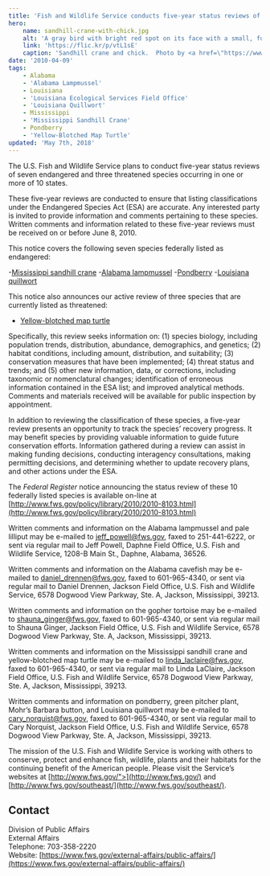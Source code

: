 ```yaml
---
title: 'Fish and Wildlife Service conducts five-year status reviews of 10 Southeastern species'
hero:
    name: sandhill-crane-with-chick.jpg
    alt: 'A gray bird with bright red spot on its face with a small, furry, beige chick.'
    link: 'https://flic.kr/p/vtL1sE'
    caption: 'Sandhill crane and chick.  Photo by <a href=\"https://www.flickr.com/photos/thebackroadphotogragher/\" target=\"_blank\">The Back Road Photographer</a>, <a href=\"https://creativecommons.org/licenses/by-nc/2.0/\" target=\"_blank\">CC BY-NC 2.0.</a>'
date: '2010-04-09'
tags:
    - Alabama
    - 'Alabama Lampmussel'
    - Louisiana
    - 'Louisiana Ecological Services Field Office'
    - 'Louisiana Quillwort'
    - Mississippi
    - 'Mississippi Sandhill Crane'
    - Pondberry
    - 'Yellow-Blotched Map Turtle'
updated: 'May 7th, 2018'
---
```


The U.S. Fish and Wildlife Service plans to conduct five-year status reviews of seven endangered and three threatened species occurring in one or more of 10 states.

These five-year reviews are conducted to ensure that listing classifications under the Endangered Species Act (ESA) are accurate. Any interested party is invited to provide information and comments pertaining to these species. Written comments and information related to these five-year reviews must be received on or before June 8, 2010.

This notice covers the following seven species federally listed as endangered:

-[Mississippi sandhill crane](https://ecos.fws.gov/ecp0/profile/speciesProfile?spcode=B04I) -[Alabama lampmussel](https://ecos.fws.gov/ecp0/profile/speciesProfile?spcode=F00A) -[Pondberry](https://ecos.fws.gov/ecp0/profile/speciesProfile?spcode=Q2CO) -[Louisiana quillwort](https://ecos.fws.gov/ecp0/profile/speciesProfile?spcode=S00T)

This notice also announces our active review of three species that are currently listed as threatened:

* [Yellow-blotched map turtle](https://ecos.fws.gov/ecp0/profile/speciesProfile?spcode=C025)

Specifically, this review seeks information on: (1) species biology, including population trends, distribution, abundance, demographics, and genetics; (2) habitat conditions, including amount, distribution, and suitability; (3) conservation measures that have been implemented; (4) threat status and trends; and (5) other new information, data, or corrections, including taxonomic or nomenclatural changes; identification of erroneous information contained in the ESA list; and improved analytical methods. Comments and materials received will be available for public inspection by appointment.

In addition to reviewing the classification of these species, a five-year review presents an opportunity to track the species’ recovery progress. It may benefit species by providing valuable information to guide future conservation efforts. Information gathered during a review can assist in making funding decisions, conducting interagency consultations, making permitting decisions, and determining whether to update recovery plans, and other actions under the ESA.

The _Federal Register_ notice announcing the status review of these 10 federally listed species is available on-line at [http://www.fws.gov/policy/library/2010/2010-8103.html](http://www.fws.gov/policy/library/2010/2010-8103.html)

Written comments and information on the Alabama lampmussel and pale lilliput may be e-mailed to [jeff_powell@fws.gov](mailto:jeff_powell@fws.gov), faxed to 251-441-6222, or sent via regular mail to Jeff Powell, Daphne Field Office, U.S. Fish and Wildlife Service, 1208-B Main St., Daphne, Alabama, 36526.

Written comments and information on the Alabama cavefish may be e-mailed to [daniel_drennen@fws.gov](mailto:daniel_drennen@fws.gov), faxed to 601-965-4340, or sent via regular mail to Daniel Drennen, Jackson Field Office, U.S. Fish and Wildlife Service, 6578 Dogwood View Parkway, Ste. A, Jackson, Mississippi, 39213.

Written comments and information on the gopher tortoise may be e-mailed to [shauna_ginger@fws.gov](mailto:shauna_ginger@fws.gov), faxed to 601-965-4340, or sent via regular mail to Shauna Ginger, Jackson Field Office, U.S. Fish and Wildlife Service, 6578 Dogwood View Parkway, Ste. A, Jackson, Mississippi, 39213.

Written comments and information on the Mississippi sandhill crane and yellow-blotched map turtle may be e-mailed to [linda_laclaire@fws.gov](mailto:linda_laclaire@fws.gov), faxed to 601-965-4340, or sent via regular mail to Linda LaClaire, Jackson Field Office, U.S. Fish and Wildlife Service, 6578 Dogwood View Parkway, Ste. A, Jackson, Mississippi, 39213.

Written comments and information on pondberry, green pitcher plant, Mohr’s Barbara button, and Louisiana quillwort may be e-mailed to [cary_norquist@fws.gov](mailto:cary_norquist@fws.gov), faxed to 601-965-4340, or sent via regular mail to Cary Norquist, Jackson Field Office, U.S. Fish and Wildlife Service, 6578 Dogwood View Parkway, Ste. A, Jackson, Mississippi, 39213.

The mission of the U.S. Fish and Wildlife Service is working with others to conserve, protect and enhance fish, wildlife, plants and their habitats for the continuing benefit of the American people. Please visit the Service’s websites at [http://www.fws.gov/">](http://www.fws.gov/) and [http://www.fws.gov/southeast/](http://www.fws.gov/southeast/).

## Contact

Division of Public Affairs  
External Affairs  
Telephone: 703-358-2220  
Website: [https://www.fws.gov/external-affairs/public-affairs/](https://www.fws.gov/external-affairs/public-affairs/)
